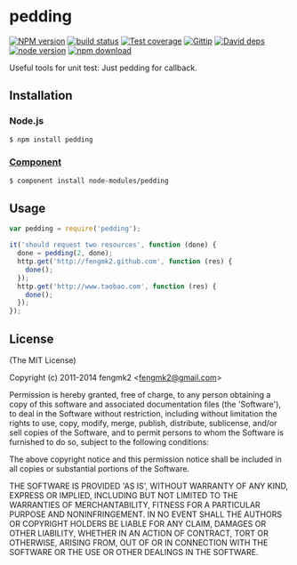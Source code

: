 # pedding

[![NPM version][npm-image]][npm-url]
[![build status][travis-image]][travis-url]
[![Test coverage][coveralls-image]][coveralls-url]
[![Gittip][gittip-image]][gittip-url]
[![David deps][david-image]][david-url]
[![node version][node-image]][node-url]
[![npm download][download-image]][download-url]

[npm-image]: https://img.shields.io/npm/v/pedding.svg?style=flat-square
[npm-url]: https://npmjs.org/package/pedding
[travis-image]: https://img.shields.io/travis/node-modules/pedding.svg?style=flat-square
[travis-url]: https://travis-ci.org/node-modules/pedding
[coveralls-image]: https://img.shields.io/coveralls/node-modules/pedding.svg?style=flat-square
[coveralls-url]: https://coveralls.io/r/node-modules/pedding?branch=master
[gittip-image]: https://img.shields.io/gittip/fengmk2.svg?style=flat-square
[gittip-url]: https://www.gittip.com/fengmk2/
[david-image]: https://img.shields.io/david/node-modules/pedding.svg?style=flat-square
[david-url]: https://david-dm.org/node-modules/pedding
[node-image]: https://img.shields.io/badge/node.js-%3E=_0.10-green.svg?style=flat-square
[node-url]: http://nodejs.org/download/
[download-image]: https://img.shields.io/npm/dm/pedding.svg?style=flat-square
[download-url]: https://npmjs.org/package/pedding

Useful tools for unit test: Just pedding for callback.

## Installation

### Node.js

```bash
$ npm install pedding
```

### [Component](https://github.com/component/component)

```bash
$ component install node-modules/pedding
```

## Usage

```js
var pedding = require('pedding');

it('should request two resources', function (done) {
  done = pedding(2, done);
  http.get('http://fengmk2.github.com', function (res) {
    done();
  });
  http.get('http://www.taobao.com', function (res) {
    done();
  });
});
```

## License

(The MIT License)

Copyright (c) 2011-2014 fengmk2 &lt;fengmk2@gmail.com&gt;

Permission is hereby granted, free of charge, to any person obtaining
a copy of this software and associated documentation files (the
'Software'), to deal in the Software without restriction, including
without limitation the rights to use, copy, modify, merge, publish,
distribute, sublicense, and/or sell copies of the Software, and to
permit persons to whom the Software is furnished to do so, subject to
the following conditions:

The above copyright notice and this permission notice shall be
included in all copies or substantial portions of the Software.

THE SOFTWARE IS PROVIDED 'AS IS', WITHOUT WARRANTY OF ANY KIND,
EXPRESS OR IMPLIED, INCLUDING BUT NOT LIMITED TO THE WARRANTIES OF
MERCHANTABILITY, FITNESS FOR A PARTICULAR PURPOSE AND NONINFRINGEMENT.
IN NO EVENT SHALL THE AUTHORS OR COPYRIGHT HOLDERS BE LIABLE FOR ANY
CLAIM, DAMAGES OR OTHER LIABILITY, WHETHER IN AN ACTION OF CONTRACT,
TORT OR OTHERWISE, ARISING FROM, OUT OF OR IN CONNECTION WITH THE
SOFTWARE OR THE USE OR OTHER DEALINGS IN THE SOFTWARE.

